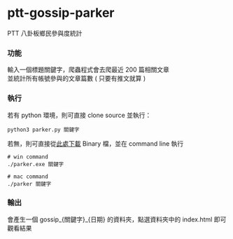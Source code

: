 # ptt-gossip-parker
PTT 八卦板鄉民參與度統計
  
### 功能
輸入一個標題關鍵字，爬蟲程式會去爬最近 200 篇相關文章  
並統計所有帳號參與的文章篇數 ( 只要有推文就算 )  
  
  
### 執行
若有 python 環境，則可直接 clone source 並執行：  
```
python3 parker.py 關鍵字
```
若無，則可直接從[此處下載](https://github.com/nopixel/ptt-gossip-parker/releases) Binary 檔，並在 command line 執行
```
# win command 
./parker.exe 關鍵字

# mac command 
./parker 關鍵字
```

### 輸出
會產生一個 gossip_{關鍵字}_{日期} 的資料夾，點選資料夾中的 index.html 即可觀看結果



